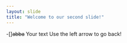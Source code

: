 ```yaml
---
layout: slide
title: "Welcome to our second slide!"
---
```


-[]~~abba~~
Your text
Use the left arrow to go back!
